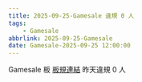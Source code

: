 ```yaml
---
title: 2025-09-25-Gamesale 違規 0 人
tags:
    - Gamesale
abbrlink: 2025-09-25-Gamesale
date: Gamesale-2025-09-25 12:00:00
---
```

Gamesale 板 [板規連結](https://www.ptt.cc/bbs/Gossiping/M.1637425085.A.07D.html)
昨天違規 0 人
